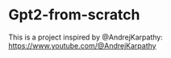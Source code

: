 # Gpt2-from-scratch
This is a project inspired by @AndrejKarpathy: https://www.youtube.com/@AndrejKarpathy
